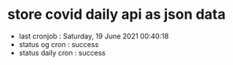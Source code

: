 # store covid daily api as json data

- last cronjob : Saturday, 19 June 2021 00:40:18
- status og cron : success
- status daily cron : success
      
      